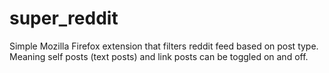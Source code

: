 # super_reddit

Simple Mozilla Firefox extension that filters reddit feed based on post type. Meaning self posts (text posts) and link posts can be toggled on and off.
